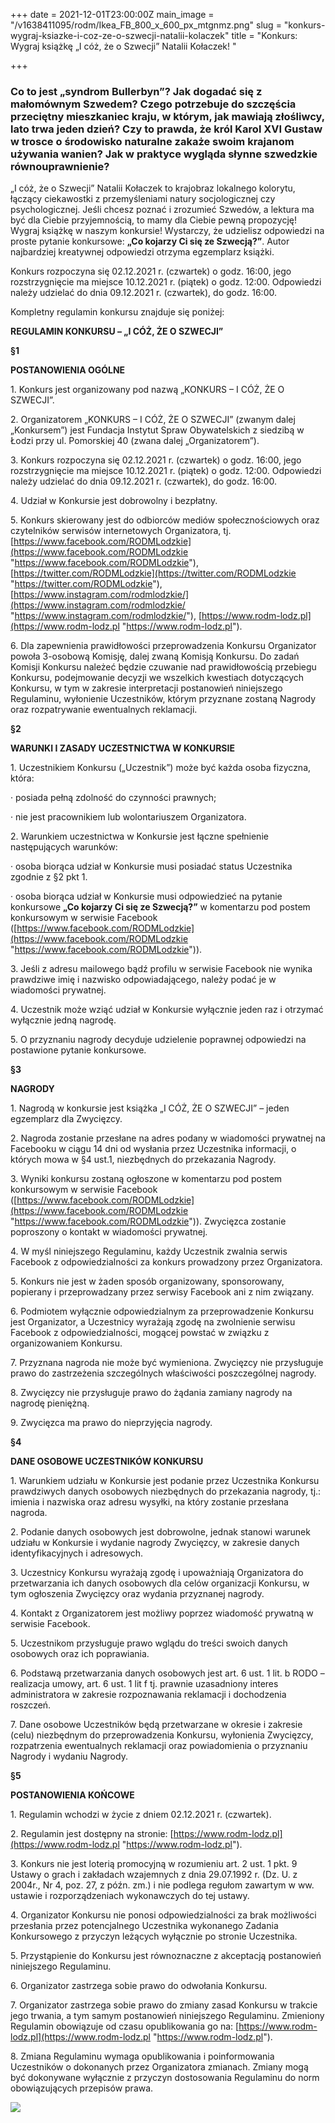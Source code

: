 +++
date = 2021-12-01T23:00:00Z
main_image = "/v1638411095/rodm/Ikea_FB_800_x_600_px_mtgnmz.png"
slug = "konkurs-wygraj-ksiazke-i-coz-ze-o-szwecji-natalii-kolaczek"
title = "Konkurs: Wygraj książkę „I cóż, że o Szwecji” Natalii Kołaczek! "

+++
### **Co to jest „syndrom Bullerbyn”? Jak dogadać się z małomównym Szwedem? Czego potrzebuje do szczęścia przeciętny mieszkaniec kraju, w którym, jak mawiają złośliwcy, lato trwa jeden dzień? Czy to prawda, że król Karol XVI Gustaw w trosce o środowisko naturalne zakaże swoim krajanom używania wanien? Jak w praktyce wygląda słynne szwedzkie równouprawnienie?** 

„I cóż, że o Szwecji” Natalii Kołaczek to krajobraz lokalnego kolorytu, łączący ciekawostki z przemyśleniami natury socjologicznej czy psychologicznej. Jeśli chcesz poznać i zrozumieć Szwedów, a lektura ma być dla Ciebie przyjemnością, to mamy dla Ciebie pewną propozycję! Wygraj książkę w naszym konkursie! Wystarczy, że udzielisz odpowiedzi na proste pytanie konkursowe: **„Co kojarzy Ci się ze Szwecją?”**. Autor najbardziej kreatywnej odpowiedzi otrzyma egzemplarz książki. 

Konkurs rozpoczyna się 02.12.2021 r. (czwartek) o godz. 16:00, jego rozstrzygnięcie ma miejsce 10.12.2021 r. (piątek) o godz. 12:00. Odpowiedzi należy udzielać do dnia 09.12.2021 r. (czwartek), do godz. 16:00.

Kompletny regulamin konkursu znajduje się poniżej:

**REGULAMIN KONKURSU – „I CÓŻ, ŻE O SZWECJI”**

**§1**

**POSTANOWIENIA OGÓLNE**

1\. Konkurs jest organizowany pod nazwą „KONKURS – I CÓŻ, ŻE O SZWECJI”.

2\. Organizatorem „KONKURS – I CÓŻ, ŻE O SZWECJI” (zwanym dalej „Konkursem”) jest Fundacja Instytut Spraw Obywatelskich z siedzibą w Łodzi przy ul. Pomorskiej 40 (zwana dalej „Organizatorem”).

3\. Konkurs rozpoczyna się 02.12.2021 r. (czwartek) o godz. 16:00, jego rozstrzygnięcie ma miejsce 10.12.2021 r. (piątek) o godz. 12:00. Odpowiedzi należy udzielać do dnia 09.12.2021 r. (czwartek), do godz. 16:00.

4\. Udział w Konkursie jest dobrowolny i bezpłatny.

5\. Konkurs skierowany jest do odbiorców mediów społecznościowych oraz czytelników serwisów internetowych Organizatora, tj. [https://www.facebook.com/RODMLodzkie](https://www.facebook.com/RODMLodzkie "https://www.facebook.com/RODMLodzkie"), [https://twitter.com/RODMLodzkie](https://twitter.com/RODMLodzkie "https://twitter.com/RODMLodzkie"), [https://www.instagram.com/rodmlodzkie/](https://www.instagram.com/rodmlodzkie/ "https://www.instagram.com/rodmlodzkie/"), [https://www.rodm-lodz.pl](https://www.rodm-lodz.pl "https://www.rodm-lodz.pl").

6\. Dla zapewnienia prawidłowości przeprowadzenia Konkursu Organizator powoła 3-osobową Komisję, dalej zwaną Komisją Konkursu. Do zadań Komisji Konkursu należeć będzie czuwanie nad prawidłowością przebiegu Konkursu, podejmowanie decyzji we wszelkich kwestiach dotyczących Konkursu, w tym w zakresie interpretacji postanowień niniejszego Regulaminu, wyłonienie Uczestników, którym przyznane zostaną Nagrody oraz rozpatrywanie ewentualnych reklamacji.

**§2**

**WARUNKI I ZASADY UCZESTNICTWA W KONKURSIE**

1\. Uczestnikiem Konkursu („Uczestnik”) może być każda osoba fizyczna, która:

· posiada pełną zdolność do czynności prawnych;

· nie jest pracownikiem lub wolontariuszem Organizatora.

2\. Warunkiem uczestnictwa w Konkursie jest łączne spełnienie następujących warunków:

· osoba biorąca udział w Konkursie musi posiadać status Uczestnika zgodnie z §2 pkt 1.

· osoba biorąca udział w Konkursie musi odpowiedzieć na pytanie konkursowe **„Co kojarzy Ci się ze Szwecją?”** w komentarzu pod postem konkursowym w serwisie Facebook ([https://www.facebook.com/RODMLodzkie](https://www.facebook.com/RODMLodzkie "https://www.facebook.com/RODMLodzkie")).

3\. Jeśli z adresu mailowego bądź profilu w serwisie Facebook nie wynika prawdziwe imię i nazwisko odpowiadającego, należy podać je w wiadomości prywatnej.

4\. Uczestnik może wziąć udział w Konkursie wyłącznie jeden raz i otrzymać wyłącznie jedną nagrodę.

5\. O przyznaniu nagrody decyduje udzielenie poprawnej odpowiedzi na postawione pytanie konkursowe.

**§3**

**NAGRODY**

1\. Nagrodą w konkursie jest książka „I CÓŻ, ŻE O SZWECJI” – jeden egzemplarz dla Zwycięzcy.

2\. Nagroda zostanie przesłane na adres podany w wiadomości prywatnej na Facebooku w ciągu 14 dni od wysłania przez Uczestnika informacji, o których mowa w §4 ust.1, niezbędnych do przekazania Nagrody.

3\. Wyniki konkursu zostaną ogłoszone w komentarzu pod postem konkursowym w serwisie Facebook ([https://www.facebook.com/RODMLodzkie](https://www.facebook.com/RODMLodzkie "https://www.facebook.com/RODMLodzkie")). Zwycięzca zostanie poproszony o kontakt w wiadomości prywatnej.

4\. W myśl niniejszego Regulaminu, każdy Uczestnik zwalnia serwis Facebook z odpowiedzialności za konkurs prowadzony przez Organizatora.

5\. Konkurs nie jest w żaden sposób organizowany, sponsorowany, popierany i przeprowadzany przez serwisy Facebook ani z nim związany.

6\. Podmiotem wyłącznie odpowiedzialnym za przeprowadzenie Konkursu jest Organizator, a Uczestnicy wyrażają zgodę na zwolnienie serwisu Facebook z odpowiedzialności, mogącej powstać w związku z organizowaniem Konkursu.

7\. Przyznana nagroda nie może być wymieniona. Zwycięzcy nie przysługuje prawo do zastrzeżenia szczególnych właściwości poszczególnej nagrody.

8\. Zwycięzcy nie przysługuje prawo do żądania zamiany nagrody na nagrodę pieniężną.

9\. Zwycięzca ma prawo do nieprzyjęcia nagrody.

**§4**

**DANE OSOBOWE UCZESTNIKÓW KONKURSU**

1\. Warunkiem udziału w Konkursie jest podanie przez Uczestnika Konkursu prawdziwych danych osobowych niezbędnych do przekazania nagrody, tj.: imienia i nazwiska oraz adresu wysyłki, na który zostanie przesłana nagroda.

2\. Podanie danych osobowych jest dobrowolne, jednak stanowi warunek udziału w Konkursie i wydanie nagrody Zwycięzcy, w zakresie danych identyfikacyjnych i adresowych.

3\. Uczestnicy Konkursu wyrażają zgodę i upoważniają Organizatora do przetwarzania ich danych osobowych dla celów organizacji Konkursu, w tym ogłoszenia Zwycięzcy oraz wydania przyznanej nagrody.

4\. Kontakt z Organizatorem jest możliwy poprzez wiadomość prywatną w serwisie Facebook.

5\. Uczestnikom przysługuje prawo wglądu do treści swoich danych osobowych oraz ich poprawiania.

6\. Podstawą przetwarzania danych osobowych jest art. 6 ust. 1 lit. b RODO – realizacja umowy, art. 6 ust. 1 lit f tj. prawnie uzasadniony interes administratora w zakresie rozpoznawania reklamacji i dochodzenia roszczeń.

7\. Dane osobowe Uczestników będą przetwarzane w okresie i zakresie (celu) niezbędnym do przeprowadzenia Konkursu, wyłonienia Zwycięzcy, rozpatrzenia ewentualnych reklamacji oraz powiadomienia o przyznaniu Nagrody i wydaniu Nagrody.

**§5**

**POSTANOWIENIA KOŃCOWE**

1\. Regulamin wchodzi w życie z dniem 02.12.2021 r. (czwartek).

2\. Regulamin jest dostępny na stronie: [https://www.rodm-lodz.pl](https://www.rodm-lodz.pl "https://www.rodm-lodz.pl").

3\. Konkurs nie jest loterią promocyjną w rozumieniu art. 2 ust. 1 pkt. 9 Ustawy o grach i zakładach wzajemnych z dnia 29.07.1992 r. (Dz. U. z 2004r., Nr 4, poz. 27, z późn. zm.) i nie podlega regułom zawartym w ww. ustawie i rozporządzeniach wykonawczych do tej ustawy.

4\. Organizator Konkursu nie ponosi odpowiedzialności za brak możliwości przesłania przez potencjalnego Uczestnika wykonanego Zadania Konkursowego z przyczyn leżących wyłącznie po stronie Uczestnika.

5\. Przystąpienie do Konkursu jest równoznaczne z akceptacją postanowień niniejszego Regulaminu.

6\. Organizator zastrzega sobie prawo do odwołania Konkursu.

7\. Organizator zastrzega sobie prawo do zmiany zasad Konkursu w trakcie jego trwania, a tym samym postanowień niniejszego Regulaminu. Zmieniony Regulamin obowiązuje od czasu opublikowania go na: [https://www.rodm-lodz.pl](https://www.rodm-lodz.pl "https://www.rodm-lodz.pl").

8\. Zmiana Regulaminu wymaga opublikowania i poinformowania Uczestników o dokonanych przez Organizatora zmianach. Zmiany mogą być dokonywane wyłącznie z przyczyn dostosowania Regulaminu do norm obowiązujących przepisów prawa.

![](https://res.cloudinary.com/inspro/image/upload/v1638445470/rodm/mockup_cien_i-coz_-ze-o-szwecji_RODM_tefs2y.jpg)